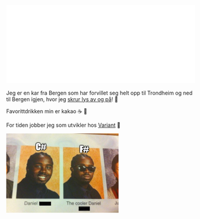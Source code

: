 [![](https://raw.githubusercontent.com/trulshj/trulshj/master/hilsen.svg)](https://truls.dev)

Jeg er en kar fra Bergen som har forvillet seg helt opp til Trondheim og ned til Bergen igjen, hvor jeg [skrur lys av og på](https://xkcd.com/722)! :bug:

Favorittdrikken min er kakao :coffee: :chocolate_bar:

For tiden jobber jeg som utvikler hos [Variant](https://www.variant.no/) 💜

<img src="/static/csharpfsharp.png" alt="F# ftw" width="300" />
